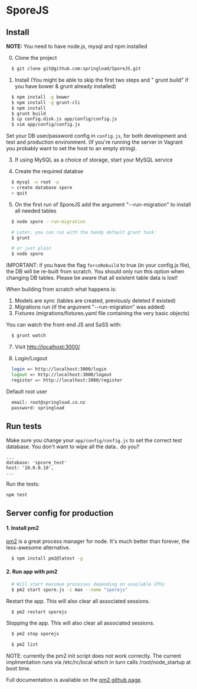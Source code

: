 # SporeJS

## Install

**NOTE:** You need to have node.js, mysql and npm installed

0. Clone the project

```sh
  $ git clone git@github.com:springload/SporeJS.git
```

1. Install (You might be able to skip the first two steps and " grunt build" if you have bower & grunt already installed)
```sh
  $ npm install -g bower
  $ npm install -g grunt-cli
  $ npm install
  $ grunt build
  $ cp config.disk.js app/config/config.js
  $ vim app/config/config.js
```

Set your DB user/password config in `config.js`, for both development and test and production environment.
(If you're running the server in Vagrant you probably want to set the host to an empty string).


3. If using MySQL as a choice of storage, start your MySQL service

4. Create the required databse
```sh
  $ mysql -u root -p
  > create database spore
  > quit
```

5. On the first run of SporeJS add the argument "--run-migration" to install all needed tables
```sh
  $ node spore --run-migration

  # Later, you can run with the handy default grunt task:
  $ grunt

  # or just plain
  $ node spore
```

IMPORTANT: if you have the flag `forceRebuild` to true (in your config.js file), the DB will be re-built from scratch. You should only run this option when changing DB tables. Please be aware that all existent table data is lost!

When building from scratch what happens is:

1. Models are sync (tables are created, previously deleted if existed)
2. Migrations run (if the argument "--run-migration" was added)
3. Fixtures (migrations/fixtures.yaml file containing the very basic objects)

You can watch the front-end JS and SaSS with:
```sh
  $ grunt watch
```

7. Visit [http://localhost:3000/](http://localhost:3000/)

8. Login/Logout
```sh
  login => http://localhost:3000/login
  logout => http://localhost:3000/logout
  register => http://localhost:3000/register
```

Default root user
```sh
  email: root@springload.co.nz
  password: springload
```
## Run tests

Make sure you change your `app/config/config.js` to set the correct test database. You don't want to wipe all the data.. do you?

```
...
database: 'spcore_test'
host: '10.0.0.10',
...
```
Run the tests:

```
npm test
```



## Server config for production

#### 1. Install pm2
[pm2](https://github.com/unitech/pm2) is a great process manager for node. It's much better than forever,
the less-awesome alternative.

```sh
  $ npm install pm2@latest -g
```


#### 2. Run app with pm2

```sh
  # Will start maximum processes depending on available CPUs
  $ pm2 start spore.js -i max --name "sporejs"
```

Restart the app. This will also clear all associated sessions.

```sh
  $ pm2 restart sporejs
```

Stopping the app. This will also clear all associated sessions.

```sh
  $ pm2 stop sporejs
```

```sh
  $ pm2 list
```

NOTE: currently the pm2 init script does not work correctly. The current implmentation runs via /etc/rc/local which in turn calls /root/node_startup at boot time.

Full documentation is available on the [pm2 github page](https://github.com/unitech/pm2).




